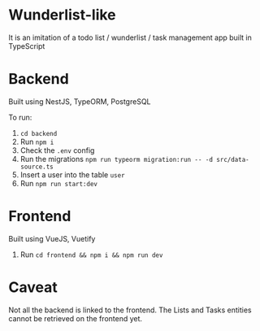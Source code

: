 # Wunderlist-like

It is an imitation of a todo list / wunderlist / task management app built in TypeScript

# Backend

Built using NestJS, TypeORM, PostgreSQL

To run:
1. `cd backend`
2. Run `npm i`
3. Check the `.env` config
4. Run the migrations `npm run typeorm migration:run -- -d src/data-source.ts`
5. Insert a user into the table `user`
6. Run `npm run start:dev`

# Frontend

Built using VueJS, Vuetify

1. Run `cd frontend && npm i && npm run dev`

# Caveat

Not all the backend is linked to the frontend. The Lists and Tasks entities cannot be retrieved on the frontend yet.

